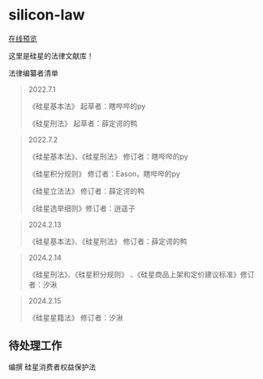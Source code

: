 # silicon-law

[在线预览](https://law.ssug.top/)

这里是硅星的法律文献库！

法律编纂者清单

>2022.7.1
>
>《硅星基本法》 起草者：瞎哔哔的py
>
>《硅星刑法》 起草者：薛定谔的鸭

>2022.7.2
>
>《硅星基本法》、《硅星刑法》 修订者：瞎哔哔的py
>
>《硅星积分规则》 修订者：Eason，瞎哔哔的py
>
>《硅星立法法》 修订者：薛定谔的鸭
>
>《硅星选举细则》修订者：逍遥子

>2024.2.13
>
>《硅星基本法》、《硅星刑法》 修订者：薛定谔的鸭

>2024.2.14
>
> 《硅星刑法》、《硅星积分规则》 、《硅星商品上架和定价建议标准》修订者：汐湫

>2024.2.15
>
>《硅星星籍法》 修订者：汐湫
## 待处理工作

编撰 硅星消费者权益保护法
